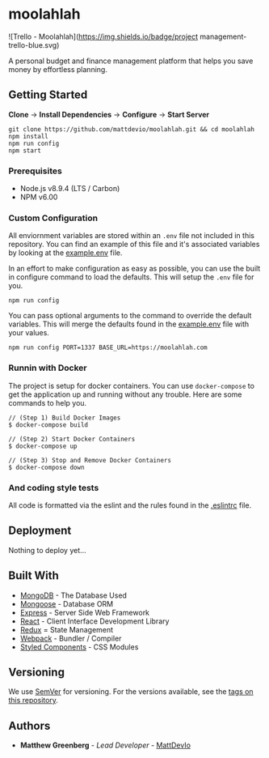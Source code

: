 # moolahlah

![Trello - Moolahlah](https://img.shields.io/badge/project management-trello-blue.svg)

A personal budget and finance management platform that helps you save money by effortless planning.

## Getting Started

**Clone** -> **Install Dependencies** -> **Configure** -> **Start Server**

```
git clone https://github.com/mattdevio/moolahlah.git && cd moolahlah
npm install
npm run config
npm start
```

### Prerequisites

+ Node.js v8.9.4 (LTS / Carbon)
+ NPM v6.00

### Custom Configuration

All enviornment variables are stored within an `.env` file not included in this repository. You can find an example of this file and it's associated variables by looking at the [example.env](/example.env) file.

In an effort to make configuration as easy as possible, you can use the built in configure command to load the defaults. This will setup the `.env` file for you.

```
npm run config
```

You can pass optional arguments to the command to override the default variables. This will merge the defaults found in the [example.env](/example.env) file with your values.

```
npm run config PORT=1337 BASE_URL=https://moolahlah.com
```

### Runnin with Docker

The project is setup for docker containers. You can use `docker-compose` to get the application up and running without any trouble. Here are some commands to help you.

```
// (Step 1) Build Docker Images
$ docker-compose build

// (Step 2) Start Docker Containers
$ docker-compose up

// (Step 3) Stop and Remove Docker Containers
$ docker-compose down
```

### And coding style tests

All code is formatted via the eslint and the rules found in the [.eslintrc](/.eslintrc.js) file.

## Deployment

Nothing to deploy yet...

## Built With

* [MongoDB](https://docs.mongodb.com/manual/) - The Database Used
* [Mongoose](https://mongoosejs.com/docs/guide.html) - Database ORM
* [Express](https://expressjs.com/en/4x/api.html) - Server Side Web Framework
* [React](https://reactjs.org/docs/) - Client Interface Development Library
* [Redux](https://redux.js.org/) = State Management
* [Webpack](https://webpack.js.org/concepts/) - Bundler / Compiler
* [Styled Components](https://www.styled-components.com/docs/basics) - CSS Modules

## Versioning

We use [SemVer](http://semver.org/) for versioning. For the versions available, see the [tags on this repository](https://github.com/your/project/tags). 

## Authors

* **Matthew Greenberg** - *Lead Developer* - [MattDevIo](https://github.com/mattdevio)
